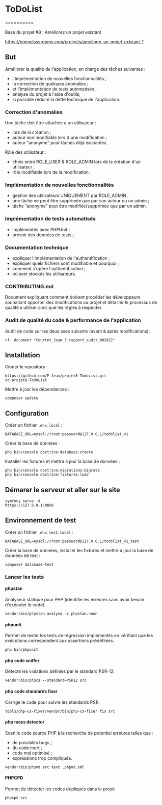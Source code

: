 # ToDoList

==========

Base du projet #8 : Améliorez un projet existant

https://openclassrooms.com/projects/ameliorer-un-projet-existant-1

## But

Améliorer la qualité de l'application, en charge des tâches suivantes :

-   l'implémentation de nouvelles fonctionnalités ;
-   la correction de quelques anomalies ;
-   et l'implémentation de tests automatisés ;
-   analyse du projet à l'aide d'outils;
-   si possible réduire la dette technique de l'application.

### Correction d'anomalies

Une tâche doit être attachée à un utilisateur :

-   lors de la création ;
-   auteur non modifiable lors d'une modification ;
-   auteur "anonyme" pour tâches déjà existantes.

Rôle des utilisateur :

-   choix entre ROLE_USER & ROLE_ADMIN lors de la création d'un utilisateur ;
-   rôle modifiable lors de la modification.

### Implémentation de nouvelles fonctionnalités

-   gestion des utilisateurs UNIQUEMENT par ROLE_ADMIN ;
-   une tâche ne peut être supprimée que par son auteur ou un admin ;
-   tâche "anonyme" peut être modifiée/supprimée que par un admin.

### Implémentation de tests automatisés

-   implémentés avec PHPUnit ;
-   prévoir des données de tests ;

### Documentation technique

-   expliquer l'implémentation de l'authentification ;
-   expliquer quels fichiers sont modifiable et pourquoi ;
-   comment s'opère l'authentification ;
-   où sont stockés les utilisateurs.

### CONTRIBUTING.md

Document expliquant comment doivent procéder les développeurs
souhaitant apporter des modifications au projet et détailler le processus de
qualité à utiliser ainsi que les règles à respecter.

### Audit de qualité du code & performance de l'application

Audit de code sur les deux axes suivants (avant & après modifications):

```
cf. document "Courtot_Jean_3_rapport_audit_082022"
```

## Installation

Cloner le repository :

```
https://github.com/F-Jean/projet8-TodoList.git
cd projet8-TodoList
```

Mettre à jour les dépendances :

```
composer update
```

## Configuration

Créer un fichier `.env.local` :

```
DATABASE_URL=mysql://root:password@127.0.0.1/todolist_v1
```

Créer la base de données :

```
php bin/console doctrine:database:create
```

Installer les fixtures et mettre à jour la base de données :

```
php bin/console doctrine:migrations:migrate
php bin/console doctrine:fixtures:load
```

## Démarer le serveur et aller sur le site

```
symfony serve -d
https://127.0.0.1:8000
```

## Environnement de test

Créer un fichier `.env.test.local` :

```
DATABASE_URL=mysql://root:password@127.0.0.1/todolist_v1_test
```

Créer la base de données, installer les fixtures et mettre à jour la base de
données de test :

```
composer database-test
```

### Lancer les tests

#### phpstan

Analyseur statique pour PHP (identifie les erreures sans avoir besoin d'exécuter
le code).

```
vendor/bin/phpstan analyse -c phpstan.neon
```

#### phpunit

Permet de tester les tests de régression implémentés en vérifiant que les exécutions
correspondent aux assertions prédéfinies.

```
php bin/phpunit
```

#### php code sniffer

Détecte les violations définies par le standard PSR-12.

```
vendor/bin/phpcs --standard=PSR12 src
```

#### php code standards fixer

Corrige le code pour suivre les standards PSR.

```
tools/php-cs-fixer/vendor/bin/php-cs-fixer fix src
```

#### php mess detector

Scan le code source PHP à la recherche de potentiel erreures telles que :

-   de possibles bugs ;
-   du code mort ;
-   code mal optimisé ;
-   expressions trop compliqués.

```
vendor/bin/phpmd src text .phpmd.xml
```

#### PHPCPD

Permet de détecter les codes dupliqués dans le projet

```
phpcpd src
```
